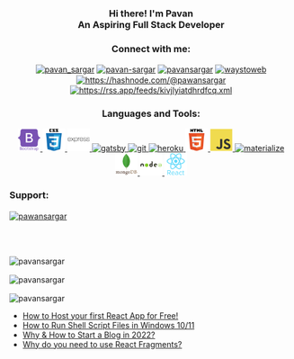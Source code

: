 <h3 align="center">Hi there! I'm Pavan </br> An Aspiring Full Stack Developer</h3>

<h3 align="center">Connect with me:</h3>
<p align="center">
<a href="https://twitter.com/pavan_sargar" target="blank"><img align="center" src="https://raw.githubusercontent.com/rahuldkjain/github-profile-readme-generator/master/src/images/icons/Social/twitter.svg" alt="pavan_sargar" height="30" width="40" /></a>
<a href="https://linkedin.com/in/pavan-sargar" target="blank"><img align="center" src="https://raw.githubusercontent.com/rahuldkjain/github-profile-readme-generator/master/src/images/icons/Social/linked-in-alt.svg" alt="pavan-sargar" height="30" width="40" /></a>
<a href="https://codesandbox.com/pavansargar" target="blank"><img align="center" src="https://raw.githubusercontent.com/rahuldkjain/github-profile-readme-generator/master/src/images/icons/Social/codesandbox.svg" alt="pavansargar" height="30" width="40" /></a>
<a href="https://instagram.com/waystoweb" target="blank"><img align="center" src="https://raw.githubusercontent.com/rahuldkjain/github-profile-readme-generator/master/src/images/icons/Social/instagram.svg" alt="waystoweb" height="30" width="40" /></a>
<a href="https://hashnode.com/https://hashnode.com/@pawansargar" target="blank"><img align="center" src="https://raw.githubusercontent.com/rahuldkjain/github-profile-readme-generator/master/src/images/icons/Social/hashnode.svg" alt="https://hashnode.com/@pawansargar" height="30" width="40" /></a>
<a href="/https://rss.app/feeds/kivjlyiatdhrdfcq.xml" target="blank"><img align="center" src="https://raw.githubusercontent.com/rahuldkjain/github-profile-readme-generator/master/src/images/icons/Social/rss.svg" alt="https://rss.app/feeds/kivjlyiatdhrdfcq.xml" height="30" width="40" /></a>
</p>

<h3 align="center">Languages and Tools:</h3>
<p align="center"> <a href="https://getbootstrap.com" target="_blank" rel="noreferrer"> <img src="https://raw.githubusercontent.com/devicons/devicon/master/icons/bootstrap/bootstrap-plain-wordmark.svg" alt="bootstrap" width="40" height="40"/> </a> <a href="https://www.w3schools.com/css/" target="_blank" rel="noreferrer"> <img src="https://raw.githubusercontent.com/devicons/devicon/master/icons/css3/css3-original-wordmark.svg" alt="css3" width="40" height="40"/> </a> <a href="https://expressjs.com" target="_blank" rel="noreferrer"> <img src="https://raw.githubusercontent.com/devicons/devicon/master/icons/express/express-original-wordmark.svg" alt="express" width="40" height="40"/> </a> <a href="https://www.gatsbyjs.com/" target="_blank" rel="noreferrer"> <img src="https://www.vectorlogo.zone/logos/gatsbyjs/gatsbyjs-icon.svg" alt="gatsby" width="40" height="40"/> </a> <a href="https://git-scm.com/" target="_blank" rel="noreferrer"> <img src="https://www.vectorlogo.zone/logos/git-scm/git-scm-icon.svg" alt="git" width="40" height="40"/> </a> <a href="https://heroku.com" target="_blank" rel="noreferrer"> <img src="https://www.vectorlogo.zone/logos/heroku/heroku-icon.svg" alt="heroku" width="40" height="40"/> </a> <a href="https://www.w3.org/html/" target="_blank" rel="noreferrer"> <img src="https://raw.githubusercontent.com/devicons/devicon/master/icons/html5/html5-original-wordmark.svg" alt="html5" width="40" height="40"/> </a> <a href="https://developer.mozilla.org/en-US/docs/Web/JavaScript" target="_blank" rel="noreferrer"> <img src="https://raw.githubusercontent.com/devicons/devicon/master/icons/javascript/javascript-original.svg" alt="javascript" width="40" height="40"/> </a> <a href="https://materializecss.com/" target="_blank" rel="noreferrer"> <img src="https://raw.githubusercontent.com/prplx/svg-logos/5585531d45d294869c4eaab4d7cf2e9c167710a9/svg/materialize.svg" alt="materialize" width="40" height="40"/> </a> <a href="https://www.mongodb.com/" target="_blank" rel="noreferrer"> <img src="https://raw.githubusercontent.com/devicons/devicon/master/icons/mongodb/mongodb-original-wordmark.svg" alt="mongodb" width="40" height="40"/> </a> <a href="https://nodejs.org" target="_blank" rel="noreferrer"> <img src="https://raw.githubusercontent.com/devicons/devicon/master/icons/nodejs/nodejs-original-wordmark.svg" alt="nodejs" width="40" height="40"/> </a> <a href="https://reactjs.org/" target="_blank" rel="noreferrer"> <img src="https://raw.githubusercontent.com/devicons/devicon/master/icons/react/react-original-wordmark.svg" alt="react" width="40" height="40"/> </a> </p>


<h3 align="left">Support:</h3>
<p><a href="https://www.buymeacoffee.com/pawansargar"> <img align="center" src="https://cdn.buymeacoffee.com/buttons/v2/default-yellow.png" height="50" width="210" alt="pawansargar" /></a></p><br><br>

</hr>

<p><img align="center" src="https://github-readme-stats.vercel.app/api/top-langs?username=pavansargar&show_icons=true&locale=en&layout=compact" alt="pavansargar" /></p>

</hr>

<p><img align="center" src="https://github-readme-stats.vercel.app/api?username=pavansargar&show_icons=true&locale=en" alt="pavansargar" /></p>

</hr>

<p><img align="center" src="https://github-readme-streak-stats.herokuapp.com/?user=pavansargar&" alt="pavansargar" /></p>

</hr>

<!-- BLOG-POST-LIST:START -->
- [How to Host your first React App for Free!](https://waystoweb.com/host-react-app-for-free/)
- [How to Run Shell Script Files in Windows 10/11](https://waystoweb.com/run-shell-script-in-windows/)
- [Why &amp; How to Start a Blog in 2022?](https://waystoweb.com/how-to-start-a-blog-in-2022/)
- [Why do you need to use React Fragments?](https://waystoweb.com/why-to-use-react-fragments/)
<!-- BLOG-POST-LIST:END -->
